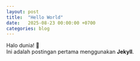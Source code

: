 ```yaml
---
layout: post
title:  "Hello World"
date:   2025-08-23 00:00:00 +0700
categories: blog
---
```


Halo dunia! 🎉  
Ini adalah postingan pertama menggunakan **Jekyll**.
